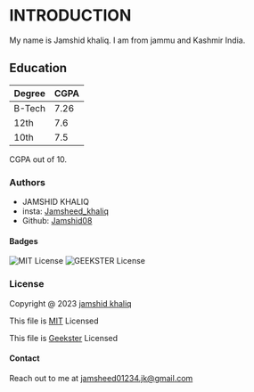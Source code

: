 
# INTRODUCTION

My name is Jamshid khaliq. I am from jammu and Kashmir India.

## Education

| Degree             | CGPA                                                                |
| ----------------- | ------------------------------------------------------------------ |
| B-Tech | 7.26 |
| 12th | 7.6|
| 10th | 7.5 |


CGPA out of 10.




### Authors

- JAMSHID KHALIQ
- insta: [Jamsheed_khaliq](https://www.instagram.com/jamsheed_khaliq)
- Github: [Jamshid08](https://www.github.com/jamshid08) 



#### Badges


![MIT License](https://img.shields.io/badge/License-MIT-green.svg)
![GEEKSTER License](https://img.shields.io/badge/License-GEEKSTER-orange.svg)


### License
Copyright @ 2023 [jamshid khaliq](https://www.instagram.com/jamsheed_khaliq)

This file is [MIT](https://choosealicense.com/licenses/mit/) Licensed

This file is [Geekster](https://learn.geekster.in/collections?page=1) Licensed


#### Contact 


Reach out to me at jamsheed01234.jk@gmail.com

